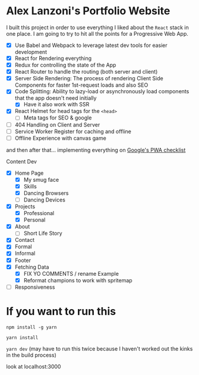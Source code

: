 # Alex Lanzoni's Portfolio Website

I built this project in order to use everything I liked about the `React` stack in one place. I am going to try to hit all the points for a Progressive Web App.

- [X] Use Babel and Webpack to leverage latest dev tools for easier development
- [X] React for Rendering everything
- [X] Redux for controlling the state of the App
- [X] React Router to handle the routing (both server and client)
- [X] Server Side Rendering: The process of rendering Client Side Components for faster 1st-request loads and also SEO
- [X] Code Splitting: Ability to lazy-load or asynchronously load components that the app doesn't need initially
  - [X] Have it also work with SSR
- [X] React Helmet for head tags for the `<head>`
  - [ ] Meta tags for SEO & google
- [ ] 404 Handling on Client and Server
- [ ] Service Worker Register for caching and offline
- [ ] Offline Experience with canvas game

and then after that... implementing everything on [Google's PWA checklist](https://developers.google.com/web/progressive-web-apps/checklist)

Content Dev
- [X] Home Page
  - [X] My smug face
  - [X] Skills
  - [X] Dancing Browsers
  - [ ] Dancing Devices
- [X] Projects
  - [X] Professional
  - [X] Personal
- [X] About
  - [ ] Short Life Story
- [X] Contact
 - [X] Formal
 - [X] Informal
- [X] Footer
- [X] Fetching Data
  - [X] FIX YO COMMENTS / rename Example
  - [X] Reformat champions to work with spritemap
- [ ] Responsiveness

# If you want to run this

`npm install -g yarn`

`yarn install`

`yarn dev` (may have to run this twice because I haven't worked out the kinks in the build process)

look at localhost:3000
